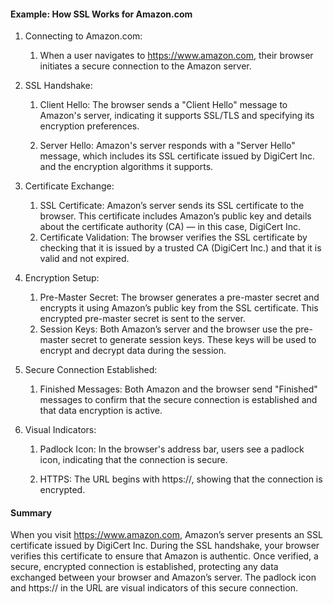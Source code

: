 #### Example: How SSL Works for Amazon.com

1. Connecting to Amazon.com:

   1. When a user navigates to https://www.amazon.com, their browser initiates a secure connection to the Amazon server.

2. SSL Handshake:

   1. Client Hello: The browser sends a "Client Hello" message to Amazon's server, indicating it supports SSL/TLS and specifying its encryption preferences.

   2. Server Hello: Amazon's server responds with a "Server Hello" message, which includes its SSL certificate issued by DigiCert Inc. and the encryption algorithms it supports.

3. Certificate Exchange:

   1. SSL Certificate: Amazon’s server sends its SSL certificate to the browser. This certificate includes Amazon’s public key and details about the certificate authority (CA) — in this case, DigiCert Inc.
   2. Certificate Validation: The browser verifies the SSL certificate by checking that it is issued by a trusted CA (DigiCert Inc.) and that it is valid and not expired.

4. Encryption Setup:

   1. Pre-Master Secret: The browser generates a pre-master secret and encrypts it using Amazon’s public key from the SSL certificate. This encrypted pre-master secret is sent to the server.
   2. Session Keys: Both Amazon’s server and the browser use the pre-master secret to generate session keys. These keys will be used to encrypt and decrypt data during the session.

5. Secure Connection Established:

   1. Finished Messages: Both Amazon and the browser send "Finished" messages to confirm that the secure connection is established and that data encryption is active.

6. Visual Indicators:

   1. Padlock Icon: In the browser's address bar, users see a padlock icon, indicating that the connection is secure.

   2. HTTPS: The URL begins with https://, showing that the connection is encrypted.

#### Summary

When you visit https://www.amazon.com, Amazon’s server presents an SSL certificate issued by DigiCert Inc. During the SSL handshake, your browser verifies this certificate to ensure that Amazon is authentic. Once verified, a secure, encrypted connection is established, protecting any data exchanged between your browser and Amazon’s server. The padlock icon and https:// in the URL are visual indicators of this secure connection.

